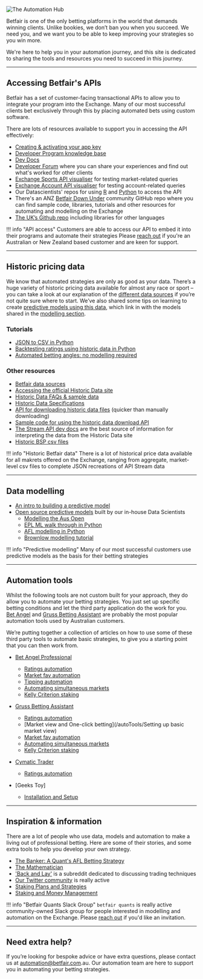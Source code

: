 ![The Automation Hub](/img/automationHubHero.gif)

Betfair is one of the only betting platforms in the world that demands winning clients. Unlike bookies, we don’t ban you when you succeed. We need you, and we want you to be able to keep improving your strategies so you win more. 

We're here to help you in your automation journey, and this site is dedicated to sharing the tools and resources you need to succeed in this journey. 

---
## Accessing Betfair's APIs
Betfair has a set of customer-facing transactional APIs to allow you to integrate your program into the Exchange. Many of our most successful clients bet exclusively through this by placing automated bets using custom software.

There are lots of resources available to support you in accessing the API effectively:

- [Creating & activating your app key](/api/apiappkey)
- [Developer Program knowledge base](https://betfairdevelopersupport.zendesk.com/hc/en-us)
- [Dev Docs](http://developer.betfair.com)
- [Developer Forum](https://forum.developer.betfair.com/) where you can share your experiences and find out what's worked for other clients
- [Exchange Sports API visualiser](https://docs.developer.betfair.com/visualisers/api-ng-sports-operations/) for testing market-related queries
- [Exchange Account API visualiser](https://docs.developer.betfair.com/visualisers/api-ng-account-operations/) for testing account-related queries
- Our Datascientists' repos for using [R](/api/apiRtutorial) and [Python](/api/apiPythontutorial) to access the API
- There's an ANZ [Betfair Down Under](https://github.com/betfair-down-under) community GitHub repo where you can find sample code, libraries, tutorials and other resources for automating and modelling on the Exchange
- [The UK’s Github repo](https://github.com/betfair/API-NG-Excel-Toolkit) including libraries for other languages

!!! info "API access"
    Customers are able to access our API to embed it into their programs and automate their strategies
    Please [reach out](mailto:api@betfair.com.au) if you're an Australian or New Zealand based customer and are keen for support.

---
## Historic pricing data

We know that automated strategies are only as good as your data. There’s a huge variety of historic pricing data available for almost any race or sport – you can take a look at our explanation of the [different data sources](/historicData/dataSources) if you’re not quite sure where to start. We’ve also shared some tips on learning to create [predictive models using this data](/modelling/howToModel), which link in with the models shared in the [modelling section](/modelling/EPLmodelPart1).

### Tutorials

- [JSON to CSV in Python](/historicData/jsonToCsvTutorial)
- [Backtesting ratings using historic data in Python](/historicData/backtestingRatingsTutorial)
- [Automated betting angles: no modelling required](/historicData/automatedBettingAnglesTutorial)

### Other resources

- [Betfair data sources](/historicData/dataSources)
- [Accessing the official Historic Data site](/historicData/usingHistoricDataSite)
- [Historic Data FAQs & sample data](https://historicdata.betfair.com/#/help)
- [Historic Data Specifications](https://historicdata.betfair.com/Betfair-Historical-Data-Feed-Specification.pdf)
- [API for downloading historic data files](https://historicdata.betfair.com/#/apidocs) (quicker than manually downloading)
- [Sample code for using the historic data download API](https://github.com/betfair/historicdata)
- [The Stream API dev docs](https://docs.developer.betfair.com/display/1smk3cen4v3lu3yomq5qye0ni/Exchange+Stream+API) are the best source of information for interpreting the data from the Historic Data site
- [Historic BSP csv files](https://promo.betfair.com/betfairsp/prices)

!!! info "Historic Betfair data"
    There is a lot of historical price data available for all makrets offered on the Exchange, ranging from aggregate, market-level csv files to complete JSON recreations of API Stream data

---
## Data modelling 

- [An intro to building a predictive model](/modelling/howToModel)
- [Open source predictive models](/modelling/EPLmodelPart1) built by our in-house Data Scientists
    - [Modelling the Aus Open](/modelling/howToModelTheAusOpen)
    - [EPL ML walk through in Python](/modelling/EPLmlPython)
    - [AFL modelling in Python](/modelling/AFLmodellingPython)
    - [Brownlow modelling tutorial](/modelling/brownlowModelTutorial)

!!! info "Predictive modelling"
    Many of our most successful customers use predictive models as the basis for their betting strategies 

---
## Automation tools

Whilst the following tools are not custom built for your approach, they do allow you to automate your betting strategies. You just set up specific betting conditions and let the third party application do the work for you. [Bet Angel](https://betangel.com) and [Gruss Betting Assistant](http://gruss-software.co.uk) are probably the most popular automation tools used by Australian customers. 

We’re putting together a collection of articles on how to use some of these third party tools to automate basic strategies, to give you a starting point that you can then work from.

- [Bet Angel Professional](/autoTools/betAngel/betAngel)
    - [Ratings automation](/autoTools/betAngelRatingsAutomation)
    - [Market fav automation](/autoTools/betAngelMarketFavouriteAutomation) 
    - [Tipping automation](/autoTools/betAngelTippingAutomation)
    - [Automating simultaneous markets](/autoTools/betAngelSimultaneousMarkets)
	- [Kelly Criterion staking](/autoTools/betAngelKellyStake)

- [Gruss Betting Assistant](/autoTools/Gruss/Gruss)
    - [Ratings automation](/autoTools/grussRatingsAutomation)
    - [Market view and One-click betting](/autoTools/Setting up basic market view)
    - [Market fav automation](/autoTools/grussMarketFavouriteAutomation)
    - [Automating simultaneous markets](/autoTools/grusslSimultaneousMarkets)
    - [Kelly Criterion staking](/autoTools/grussKellyStake)

- [Cymatic Trader](/autoTools/CymaticTrader/CymaticTrader)
    - [Ratings automation](/autoTools/cymaticTraderRatingsAutomation)

- [Geeks Toy]
    - [Installation and Setup](/autoTools/GeeksToyinstallationandsetup)

--- 
## Inspiration & information 

There are a lot of people who use data, models and automation to make a living out of professional betting. Here are some of their stories, and some extra tools to help you develop your own strategy. 

- [The Banker: A Quant's AFL Betting Strategy](https://www.betfair.com.au/hub/better-betting/customer-insights/the-banker-a-quants-afl-betting-strategy/)
- [The Mathematician](https://www.betfair.com.au/hub/better-betting/customer-insights/mathematician/)
- ['Back and Lay'](https://www.reddit.com/r/BackAndLay/) is a subreddit dedicated to discussing trading techniques
- [Our Twitter community](https://twitter.com/Betfair_Aus) is really active 
- [Staking Plans and Strategies](https://www.betfair.com.au/hub/better-betting/betting-principles/basic-principles/staking-plans-and-strategies/)
- [Staking and Money Management](https://www.betfair.com.au/hub/better-betting/betsmart-education/wagering-and-fundamentals/staking-and-money-management/)


!!! info "Betfair Quants Slack Group"
    `betfair quants` is really active community-owned Slack group for people interested in modelling and automation on the Exchange. Please [reach out](mailto:automation@betfair.com.au) if you'd like an invitation. 
    
---
## Need extra help?

If you’re looking for bespoke advice or have extra questions, please contact us at [automation@betfair.com](mailto:automation@betfair.com).au. Our automation team are here to support you in automating your betting strategies.